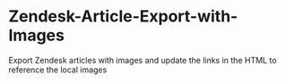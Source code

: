 # Zendesk-Article-Export-with-Images
Export Zendesk articles with images and update the links in the HTML to reference the local images
